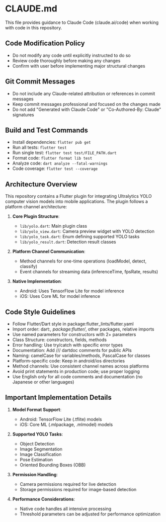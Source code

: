 # CLAUDE.md

This file provides guidance to Claude Code (claude.ai/code) when working with code in this repository.

## Code Modification Policy

- Do not modify any code until explicitly instructed to do so
- Review code thoroughly before making any changes
- Confirm with user before implementing major structural changes

## Git Commit Messages

- Do not include any Claude-related attribution or references in commit messages
- Keep commit messages professional and focused on the changes made
- Do not add "Generated with Claude Code" or "Co-Authored-By: Claude" signatures

## Build and Test Commands

- Install dependencies: `flutter pub get`
- Run all tests: `flutter test`
- Run single test: `flutter test test/FILE_PATH.dart`
- Format code: `flutter format lib test`
- Analyze code: `dart analyze --fatal-warnings`
- Code coverage: `flutter test --coverage`

## Architecture Overview

This repository contains a Flutter plugin for integrating Ultralytics YOLO computer vision models into mobile applications. The plugin follows a platform channel architecture:

1. **Core Plugin Structure**:

   - `lib/yolo.dart`: Main plugin class
   - `lib/yolo_view.dart`: Camera preview widget with YOLO detection
   - `lib/yolo_task.dart`: Enum defining supported YOLO tasks
   - `lib/yolo_result.dart`: Detection result classes

2. **Platform Channel Communication**:

   - Method channels for one-time operations (loadModel, detect, classify)
   - Event channels for streaming data (inferenceTime, fpsRate, results)

3. **Native Implementation**:
   - Android: Uses TensorFlow Lite for model inference
   - iOS: Uses Core ML for model inference

## Code Style Guidelines

- Follow Flutter/Dart style in package:flutter_lints/flutter.yaml
- Import order: dart:_, package:flutter/_, other packages, relative imports
- Use named parameters for constructors with 2+ parameters
- Class Structure: constructors, fields, methods
- Error handling: Use try/catch with specific error types
- Documentation: Add /// dartdoc comments for public APIs
- Naming: camelCase for variables/methods, PascalCase for classes
- Platform-specific code: Keep in android/ios directories
- Method channels: Use consistent channel names across platforms
- Avoid print statements in production code; use proper logging
- Use English only for all code comments and documentation (no Japanese or other languages)

## Important Implementation Details

1. **Model Format Support**:

   - Android: TensorFlow Lite (.tflite) models
   - iOS: Core ML (.mlpackage, .mlmodel) models

2. **Supported YOLO Tasks**:

   - Object Detection
   - Image Segmentation
   - Image Classification
   - Pose Estimation
   - Oriented Bounding Boxes (OBB)

3. **Permission Handling**:

   - Camera permissions required for live detection
   - Storage permissions required for image-based detection

4. **Performance Considerations**:
   - Native code handles all intensive processing
   - Threshold parameters can be adjusted for performance optimization
